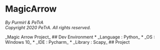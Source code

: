 MagicArrow
==============================
_By Purmirl & PeTrA_   
_Copyright 2020 PeTrA. All rights reserved._   
<p>
_Magic Arrow Project_   
## Dev Environment
* _Language : Python_    
* _OS : Windows 10_   
* _IDE : Pycharm_   
* _Library : Scapy_   
## Project
